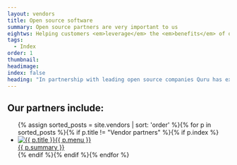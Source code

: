 ```yaml
---
layout: vendors
title: Open source software
summary: Open source partners are very important to us
eightws: Helping customers <em>leverage</em> the <em>benefits</em> of open source
tags:
  - Index
order: 1
thumbnail:
headimage:
index: false
heading: "In partnership with leading open source companies Quru has explored and deployed solutions that find innovative solutions and make significant savings.  Open source is in our DNA and we strive to remain at the leading edge at all times.</p><p>Our key vendor partner is Red Hat who has supported us since foundation. We have since added a number of select and important vendors to our knowledge and partnership base. It is our objective to work as technical advisors with a consultative approach to problems.  This enables us to build strong relationships which we cement through quarterly technical calls and where required, consulting engagements. Quru is one of only 6 UK Red Hat Premier Partners with a reputation for being the most technically skilled and certified."
---
```


## Our partners include:

<ul class='vendors'>
{% assign sorted_posts = site.vendors | sort: 'order' %}{% for p in sorted_posts %}{% if p.title != "Vendor partners" %}{% if p.index %}<li><a href='{{ p.url }}' class='logo'><img src='{{ p.logo }}&width=80&format=png' border='0' alt='{{ p.title }}'></a><a href='{{ p.url }}' class='text'>{{ p.menu }}<br/>{{ p.summary }}</a></li>{% endif %}{% endif %}{% endfor %}
</ul>
